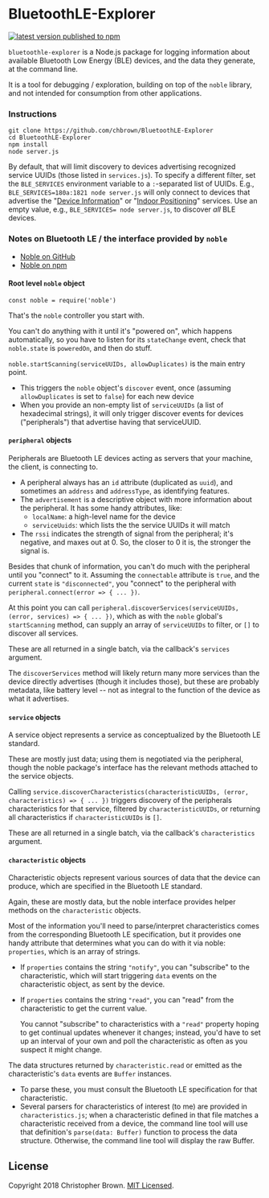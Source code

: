 # BluetoothLE-Explorer

[![latest version published to npm](https://badge.fury.io/js/bluetoothle-explorer.svg)](https://www.npmjs.com/package/bluetoothle-explorer)

`bluetoothle-explorer` is a Node.js package for logging information about available Bluetooth Low Energy (BLE) devices, and the data they generate, at the command line.

It is a tool for debugging / exploration, building on top of the `noble` library, and not intended for consumption from other applications.


### Instructions

    git clone https://github.com/chbrown/BluetoothLE-Explorer
    cd BluetoothLE-Explorer
    npm install
    node server.js

By default, that will limit discovery to devices advertising recognized service UUIDs (those listed in `services.js`).
To specify a different filter, set the `BLE_SERVICES` environment variable to a `:`-separated list of UUIDs.
E.g., `BLE_SERVICES=180a:1821 node server.js` will only connect to devices that advertise the "[Device Information](https://www.bluetooth.com/specifications/gatt/viewer?attributeXmlFile=org.bluetooth.service.device_information.xml)" or "[Indoor Positioning](https://www.bluetooth.com/specifications/gatt/viewer?attributeXmlFile=org.bluetooth.service.indoor_positioning.xml)" services.
Use an empty value, e.g., `BLE_SERVICES= node server.js`, to discover _all_ BLE devices.

### Notes on Bluetooth LE / the interface provided by `noble`

* [Noble on GitHub](https://github.com/sandeepmistry/noble)
* [Noble on npm](https://www.npmjs.com/package/noble)

#### Root level `noble` object

    const noble = require('noble')

That's the `noble` controller you start with.

You can't do anything with it until it's "powered on", which happens automatically,
so you have to listen for its `stateChange` event,
check that `noble.state` is `poweredOn`, and then do stuff.

`noble.startScanning(serviceUUIDs, allowDuplicates)` is the main entry point.
* This triggers the `noble` object's `discover` event, once (assuming `allowDuplicates` is set to `false`) for each new device
* When you provide an non-empty list of `serviceUUIDs` (a list of hexadecimal strings),
  it will only trigger discover events for devices ("peripherals") that advertise having that serviceUUID.

#### `peripheral` objects

Peripherals are Bluetooth LE devices acting as servers that your machine, the client, is connecting to.

* A peripheral always has an `id` attribute (duplicated as `uuid`), and sometimes an `address` and `addressType`, as identifying features.
* The `advertisement` is a descriptive object with more information about the peripheral.
  It has some handy attributes, like:
  - `localName`: a high-level name for the device
  - `serviceUuids`: which lists the the service UUIDs it will match
* The `rssi` indicates the strength of signal from the peripheral; it's negative, and maxes out at 0.
  So, the closer to 0 it is, the stronger the signal is.

Besides that chunk of information, you can't do much with the peripheral until you "connect" to it.
Assuming the `connectable` attribute is `true`, and the current `state` is `"disconnected"`,
you "connect" to the peripheral with `peripheral.connect(error => { ... })`.

At this point you can call `peripheral.discoverServices(serviceUUIDs, (error, services) => { ... })`,
which as with the `noble` global's `startScanning` method, can supply an array of `serviceUUIDs` to filter,
or `[]` to discover all services.

These are all returned in a single batch, via the callback's `services` argument.

The `discoverServices` method will likely return many more services than the device directly advertises (though it includes those),
but these are probably metadata, like battery level -- not as integral to the function of the device as what it advertises.

#### `service` objects

A service object represents a service as conceptualized by the Bluetooth LE standard.

These are mostly just data; using them is negotiated via the peripheral,
though the noble package's interface has the relevant methods attached to the service objects.

Calling `service.discoverCharacteristics(characteristicUUIDs, (error, characteristics) => { ... })`
triggers discovery of the peripherals characteristics for that service, filtered by `characteristicUUIDs`,
or returning all characteristics if `characteristicUUIDs` is `[]`.

These are all returned in a single batch, via the callback's `characteristics` argument.

#### `characteristic` objects

Characteristic objects represent various sources of data that the device can produce,
which are specified in the Bluetooth LE standard.

Again, these are mostly data, but the noble interface provides helper methods on the `characteristic` objects.

Most of the information you'll need to parse/interpret characteristics comes from the corresponding Bluetooth LE specification,
but it provides one handy attribute that determines what you can do with it via noble: `properties`, which is an array of strings.

* If `properties` contains the string `"notify"`, you can "subscribe" to the characteristic,
  which will start triggering `data` events on the characteristic object, as sent by the device.
* If `properties` contains the string `"read"`, you can "read" from the characteristic to get the current value.

  You cannot "subscribe" to characteristics with a `"read"` property hoping to get continual updates whenever it changes;
  instead, you'd have to set up an interval of your own and poll the characteristic as often as you suspect it might change.

The data structures returned by `characteristic.read` or emitted as the characteristic's `data` events are `Buffer` instances.
* To parse these, you must consult the Bluetooth LE specification for that characteristic.
* Several parsers for characteristics of interest (to me) are provided in `characteristics.js`;
  when a characteristic defined in that file matches a characteristic received from a device,
  the command line tool will use that definition's `parse(data: Buffer)` function to process the data structure.
  Otherwise, the command line tool will display the raw Buffer.


## License

Copyright 2018 Christopher Brown.
[MIT Licensed](https://chbrown.github.io/licenses/MIT/#2018).
